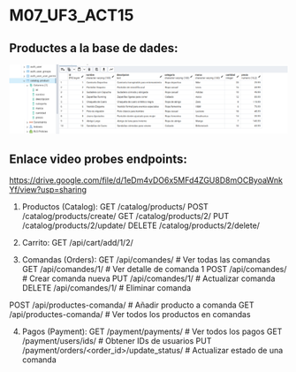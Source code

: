 # M07_UF3_ACT15


## Productes a la base de dades:
![Base de dades producte registres](imatges/Base_dades_producte.png)



## Enlace video probes endpoints:
https://drive.google.com/file/d/1eDm4vDO6x5MFd4ZGU8D8mOCByoaWnkYf/view?usp=sharing


1. Productos (Catalog):
GET    /catalog/products/
POST   /catalog/products/create/
GET    /catalog/products/2/
PUT    /catalog/products/2/update/
DELETE /catalog/products/2/delete/

2. Carrito:
GET    /api/cart/add/1/2/ 

3. Comandas (Orders):
GET    /api/comandes/        # Ver todas las comandas
GET    /api/comandes/1/      # Ver detalle de comanda 1
POST   /api/comandes/        # Crear comanda nueva
PUT    /api/comandes/1/      # Actualizar comanda
DELETE /api/comandes/1/      # Eliminar comanda

POST   /api/productes-comanda/   # Añadir producto a comanda
GET    /api/productes-comanda/   # Ver todos los productos en comandas

4. Pagos (Payment):
GET    /payment/payments/                          # Ver todos los pagos
GET    /payment/users/ids/                        # Obtener IDs de usuarios
PUT    /payment/orders/<order_id>/update_status/  # Actualizar estado de una comanda